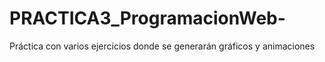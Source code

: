 # PRACTICA3_ProgramacionWeb-
Práctica con varios ejercicios donde se generarán gráficos y animaciones
